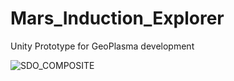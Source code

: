 # Mars_Induction_Explorer

Unity Prototype for GeoPlasma development

![SDO_COMPOSITE](https://argos.vu/wp-content/uploads/2021/09/ScottMcI-video-Sun-Rossby-1.gif)
